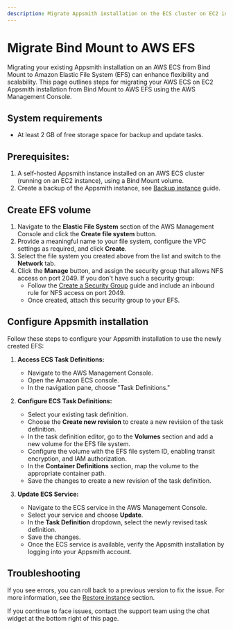 ```yaml
---
description: Migrate Appsmith installation on the ECS cluster on EC2 instance to use AWS EFS.
---
```

# Migrate Bind Mount to AWS EFS

Migrating your existing Appsmith installation on an AWS ECS from Bind Mount to Amazon Elastic File System (EFS) can enhance flexibility and scalability. This page outlines steps for migrating your AWS ECS on EC2 Appsmith installation from Bind Mount to AWS EFS using the AWS Management Console.

## System requirements

* At least 2 GB of free storage space for backup and update tasks.

## Prerequisites:

1. A self-hosted Appsmith instance installed on an AWS ECS cluster (running on an EC2 instance), using a Bind Mount volume.
2. Create a backup of the Appsmith instance, see [Backup instance](/getting-started/setup/instance-management/appsmithctl/#backup-instance) guide.

## Create EFS volume

1. Navigate to the **Elastic File System** section of the AWS Management Console and click the **Create file system** button.
2. Provide a meaningful name to your file system, configure the VPC settings as required, and click **Create**.
3. Select the file system you created above from the list and switch to the **Network** tab.
4. Click the **Manage** button, and assign the security group that allows NFS access on port 2049. If you don't have such a security group:
    * Follow the [Create a Security Group](https://docs.aws.amazon.com/AWSEC2/latest/UserGuide/working-with-security-groups.html#creating-security-group) guide and include an inbound rule for NFS access on port 2049.
    * Once created, attach this security group to your EFS.

## Configure Appsmith installation

Follow these steps to configure your Appsmith installation to use the newly created EFS:

1. **Access ECS Task Definitions:**
   - Navigate to the AWS Management Console.
   - Open the Amazon ECS console.
   - In the navigation pane, choose "Task Definitions."

2. **Configure ECS Task Definitions:**
   - Select your existing task definition.
   - Choose the **Create new revision** to create a new revision of the task definition.
   - In the task definition editor, go to the **Volumes** section and add a new volume for the EFS file system.
   - Configure the volume with the EFS file system ID, enabling transit encryption, and IAM authorization.
   - In the **Container Definitions** section, map the volume to the appropriate container path.
   - Save the changes to create a new revision of the task definition.

3. **Update ECS Service:**
   - Navigate to the ECS service in the AWS Management Console.
   - Select your service and choose **Update**.
   - In the **Task Definition** dropdown, select the newly revised task definition.
   - Save the changes.
   - Once the ECS service is available, verify the Appsmith installation by logging into your Appsmith account.

## Troubleshooting

If you see errors, you can roll back to a previous version to fix the issue. For more information, see the [Restore instance](/getting-started/setup/instance-management/appsmithctl?current-command-type=docker-commands#restore-instance) section. 

If you continue to face issues, contact the support team using the chat widget at the bottom right of this page.

